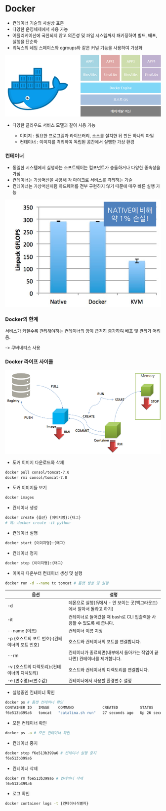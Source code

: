 

# Docker

- 컨테이너 기술의 사실상 표준
- 다양한 운영체제에서 사용 가능
- 어플리케이션에 국한되지 않고 의존성 및 파일 시스템까지 패키징하여 빌드, 배포, 실행을 단순화
- 리눅스의 네임 스페이스와 cgroups와 같은 커널 기능을 사용하여 가상화

![](./docker.png)

* 다양한 클라우드 서비스 모델과 같이 사용 가능

  * 이미지 : 필요한 프로그램과 라이브러리, 소스를 설치한 뒤 만든 하나의 파일
  * 컨테이너 : 이미지를 격리하여 독립된 공간에서 실행한 가상 환경

  

### 컨테이너

* 동일한 시스템에서 실행하는 소프트웨어는 컴포넌트가 충돌하거나 다양한 종속성을 가짐.
* 컨테이너는 가상머신을 사용해 각 마이크로 서비스를 격리하는 기술
* 컨테이너는 가상머신처럼 하드웨어를 전부 구현하지 않기 때문에 매우 빠른 실행 가능

![](./docker성능비교.png)



### Docker의 한계

서비스가 커질수록 관리해야하는 컨테이너의 양이 급격히 증가하여 배포 및 관리가 어려움.

-> 쿠버네티스 사용



### Docker 라이프 사이클

![](./docker_life_cycle.png)

* 도커 이미지 다운로드와 삭제

```bash
docker pull consol/tomcat-7.0
docker rmi consol/tomcat-7.0
```

* 도커 이미지들 보기

```bash
docker images 
```

* 컨테이너 생성

```bash
docker create {옵션} {이미지명}:{태그}
# 예: docker create -it python
```

* 컨테이너 실행

```bash
docker start {이미지명}:{태그}
```

* 컨테이너 정지

```bash
docker stop {이미지명}:{태그}
```

* 이미지 다운부터 컨테이너 생성 및 실행 
```bash
docker run -d --name tc tomcat # 톰캣 생성 및 실행
```


| 옵션                                           | 설명                                                         |
| ---------------------------------------------- | ------------------------------------------------------------ |
| -d                                             | 데몬으로 실행(*뒤*에서 - 안 보이는 곳(백그라운드)에서 알아서 돌라고 하기) |
| -it                                            | 컨테이너로 들어갔을 때 bash로 CLI 입출력을 사용할 수 있도록 해 줍니다. |
| --name {이름}                                  | 컨테이너 이름 지정                                           |
| -p {호스트의 포트 번호}:{컨테이너의 포트 번호} | 호스트와 컨테이너의 포트를 연결합니다.                       |
| --rm                                           | 컨테이너가 종료되면{내부에서 돌아가는 작업이 끝나면} 컨테이너를 제거합니다. |
| -v {호스트의 디렉토리}:{컨테이너의 디렉토리}   | 호스트와 컨테이너의 디렉토리를 연결합니다.                   |
| -e {변수명}={변수값}   | 컨테이너에서 사용할 환경변수 설정 |

* 실행중인 컨테이너 확인

```bash
docker ps # 톰캣 컨테이너 확인
CONTAINER ID   IMAGE    COMMAND             CREATED          STATUS          PORTS      NAMES
f6e513b399a6   tomcat   "catalina.sh run"   27 seconds ago   Up 26 seconds   8080/tcp   tc
```

* 모든 컨테이너 확인

```bash
docker ps -a # 모든 컨테이너 확인
```

* 컨테이너 중지

```bash
docker stop f6e513b399a6 # 컨테이너 실행 중지
f6e513b399a6
```

* 컨테이너 삭제

```bash
docker rm f6e513b399a6 # 컨테이너 삭제
f6e513b399a6
```

* 로그 확인

```bash
docker container logs -t {컨테이너식별자}
```

